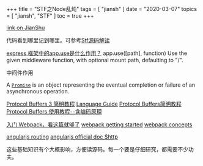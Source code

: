+++
title = "STF之Node乱炖"
tags = [
    "jiansh"
]
date = "2020-03-07"
topics = [
    "jiansh",
    "STF"
]
toc = true
+++



[link on JianShu](https://www.jianshu.com/p/cb7429a68438)

代码看到哪里记到哪里。可参考[Stf源码解读](https://larryzhuo.github.io/2016/12/08/20161208/)


[express 框架中的app.use是什么作用？](https://segmentfault.com/q/1010000000510541)
app.use([path], function)
Use the given middleware function, with optional mount path, defaulting to "/".

中间件作用

A [`Promise`](https://developer.mozilla.org/en-US/docs/Web/JavaScript/Reference/Global_Objects/Promise "The Promise object represents the eventual completion (or failure) of an asynchronous operation, and its resulting value.") is an object representing the eventual completion or failure of an asynchronous operation.


[Protocol Buffers 3 简明教程](https://juejin.im/post/5b852d476fb9a019e4505873)
[Language Guide](https://developers.google.com/protocol-buffers/docs/proto)
[Protocol Buffers简明教程](https://zhuanlan.zhihu.com/p/25174418)
[Protocol Buffers 使用教程--含编码原理](https://blog.noahsun.top/2017/08/05/Protocol-Buffers-%E4%BD%BF%E7%94%A8%E6%95%99%E7%A8%8B/)

[入门 Webpack，看这篇就够了](https://segmentfault.com/a/1190000006178770)
[webpack getting started](https://webpack.js.org/guides/getting-started/)
[webpack concepts](https://webpack.js.org/concepts/)

[angularjs routing](https://www.runoob.com/angularjs/angularjs-routing.html)
[angularjs official doc \$http](https://docs.angularjs.org/api/ng/service/$http)

这些基础知识有个大概影响，方便读源码。每一个要是仔细研究，都需要不少功夫。
